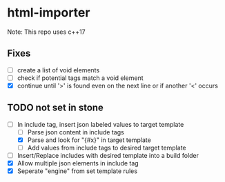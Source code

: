 # html-importer

Note: This repo uses c++17

## Fixes

- [ ] create a list of void elements
- [ ] check if potential tags match a void element
- [x] continue until '>' is found even on the next line or if another '<' occurs

## TODO not set in stone

- [ ] In include tag, insert json labeled values to target template
  - [ ] Parse json content in include tags
  - [x] Parse and look for "{#x}" in target template
  - [ ] Add values from include tags to desired target template
- [ ] Insert/Replace includes with desired template into a build folder
- [x] Allow multiple json elements in include tag
- [x] Seperate "engine" from set template rules
